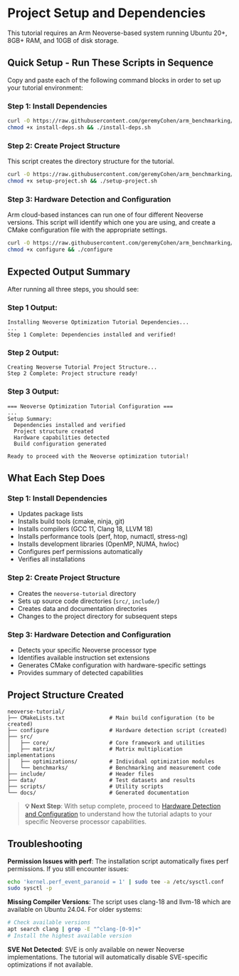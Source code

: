 # Project Setup and Dependencies

This tutorial requires an Arm Neoverse-based system running Ubuntu 20+, 8GB+ RAM, and 10GB of disk storage.

## Quick Setup - Run These Scripts in Sequence

Copy and paste each of the following command blocks in order to set up your tutorial environment:

### Step 1: Install Dependencies

```bash
curl -O https://raw.githubusercontent.com/geremyCohen/arm_benchmarking/main/scripts/01/install-deps.sh
chmod +x install-deps.sh && ./install-deps.sh
```

### Step 2: Create Project Structure
This script creates the directory structure for the tutorial.

```bash
curl -O https://raw.githubusercontent.com/geremyCohen/arm_benchmarking/main/scripts/01/setup-project.sh
chmod +x setup-project.sh && ./setup-project.sh
```

### Step 3: Hardware Detection and Configuration

Arm cloud-based instances can run one of four different Neoverse versions.  This script will identify which one you are using, and create a CMake configuration file with the appropriate settings.

```bash
curl -O https://raw.githubusercontent.com/geremyCohen/arm_benchmarking/main/scripts/01/configure
chmod +x configure && ./configure
```

## Expected Output Summary

After running all three steps, you should see:

### Step 1 Output:
```
Installing Neoverse Optimization Tutorial Dependencies...
...
Step 1 Complete: Dependencies installed and verified!
```

### Step 2 Output:
```
Creating Neoverse Tutorial Project Structure...
Step 2 Complete: Project structure ready!
```

### Step 3 Output:
```
=== Neoverse Optimization Tutorial Configuration ===
...
Setup Summary:
  Dependencies installed and verified
  Project structure created  
  Hardware capabilities detected
  Build configuration generated

Ready to proceed with the Neoverse optimization tutorial!
```

## What Each Step Does

### **Step 1: Install Dependencies**
- Updates package lists
- Installs build tools (cmake, ninja, git)
- Installs compilers (GCC 11, Clang 18, LLVM 18)
- Installs performance tools (perf, htop, numactl, stress-ng)
- Installs development libraries (OpenMP, NUMA, hwloc)
- Configures perf permissions automatically
- Verifies all installations

### **Step 2: Create Project Structure**
- Creates the `neoverse-tutorial` directory
- Sets up source code directories (`src/`, `include/`)
- Creates data and documentation directories
- Changes to the project directory for subsequent steps

### **Step 3: Hardware Detection and Configuration**
- Detects your specific Neoverse processor type
- Identifies available instruction set extensions
- Generates CMake configuration with hardware-specific settings
- Provides summary of detected capabilities

## Project Structure Created

```
neoverse-tutorial/
├── CMakeLists.txt              # Main build configuration (to be created)
├── configure                   # Hardware detection script (created)
├── src/
│   ├── core/                   # Core framework and utilities
│   ├── matrix/                 # Matrix multiplication implementations
│   ├── optimizations/          # Individual optimization modules
│   └── benchmarks/             # Benchmarking and measurement code
├── include/                    # Header files
├── data/                       # Test datasets and results
├── scripts/                    # Utility scripts
└── docs/                       # Generated documentation
```

> **💡 Next Step**: With setup complete, proceed to [Hardware Detection and Configuration](./02-hardware-detection.md) to understand how the tutorial adapts to your specific Neoverse processor capabilities.

## Troubleshooting

**Permission Issues with perf**: The installation script automatically fixes perf permissions. If you still encounter issues:
```bash
echo 'kernel.perf_event_paranoid = 1' | sudo tee -a /etc/sysctl.conf
sudo sysctl -p
```

**Missing Compiler Versions**: The script uses clang-18 and llvm-18 which are available on Ubuntu 24.04. For older systems:
```bash
# Check available versions
apt search clang | grep -E "^clang-[0-9]+"
# Install the highest available version
```

**SVE Not Detected**: SVE is only available on newer Neoverse implementations. The tutorial will automatically disable SVE-specific optimizations if not available.
